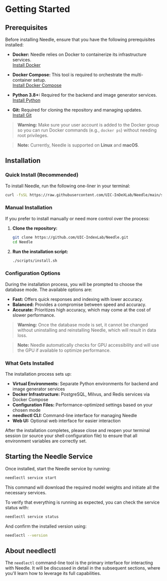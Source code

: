 # Getting Started

## Prerequisites

Before installing Needle, ensure that you have the following prerequisites installed:

- **Docker:** Needle relies on Docker to containerize its infrastructure services.  
  [Install Docker](https://docs.docker.com/get-docker/)

- **Docker Compose:** This tool is required to orchestrate the multi-container setup.  
  [Install Docker Compose](https://docs.docker.com/compose/install/)

- **Python 3.8+:** Required for the backend and image generator services.  
  [Install Python](https://www.python.org/downloads/)

- **Git:** Required for cloning the repository and managing updates.  
  [Install Git](https://git-scm.com/downloads)

> **Warning:** Make sure your user account is added to the Docker group so you can run Docker commands (e.g., `docker ps`) without needing root privileges.

> **Note:** Currently, Needle is supported on **Linux** and **macOS**.

## Installation

### Quick Install (Recommended)

To install Needle, run the following one-liner in your terminal:

```bash
curl -fsSL https://raw.githubusercontent.com/UIC-InDeXLab/Needle/main/scripts/install.sh -o install.sh && bash install.sh && rm install.sh
```

### Manual Installation

If you prefer to install manually or need more control over the process:

1. **Clone the repository:**
   ```bash
   git clone https://github.com/UIC-IndexLab/Needle.git
   cd Needle
   ```

2. **Run the installation script:**
   ```bash
   ./scripts/install.sh
   ```

### Configuration Options

During the installation process, you will be prompted to choose the database mode. The available options are:

- **Fast:** Offers quick responses and indexing with lower accuracy.
- **Balanced:** Provides a compromise between speed and accuracy.
- **Accurate:** Prioritizes high accuracy, which may come at the cost of slower performance.

> **Warning:** Once the database mode is set, it cannot be changed without uninstalling and reinstalling Needle, which will result in data loss.

> **Note:** Needle automatically checks for GPU accessibility and will use the GPU if available to optimize performance.

### What Gets Installed

The installation process sets up:

- **Virtual Environments:** Separate Python environments for backend and image generator services
- **Docker Infrastructure:** PostgreSQL, Milvus, and Redis services via Docker Compose
- **Configuration Files:** Performance-optimized settings based on your chosen mode
- **needlectl CLI:** Command-line interface for managing Needle
- **Web UI:** Optional web interface for easier interaction

After the installation completes, please close and reopen your terminal session (or source your shell configuration file) to ensure that all environment variables are correctly set.

## Starting the Needle Service

Once installed, start the Needle service by running:

```bash
needlectl service start
```

This command will download the required model weights and initiate all the necessary services.

To verify that everything is running as expected, you can check the service status with:

```bash
needlectl service status
```

And confirm the installed version using:
```bash
needlectl --version
```

## About needlectl

The `needlectl` command-line tool is the primary interface for interacting with Needle. It will be discussed in detail in the subsequent sections, where you'll learn how to leverage its full capabilities.
